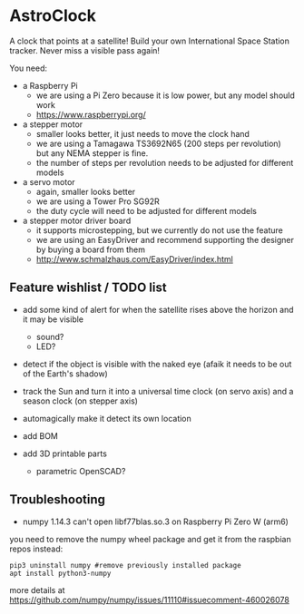 # AstroClock

A clock that points at a satellite! Build your own International Space Station tracker. Never miss a visible pass again!

You need:
- a Raspberry Pi
  - we are using a Pi Zero because it is low power, but any model should work
  - https://www.raspberrypi.org/
- a stepper motor
  - smaller looks better, it just needs to move the clock hand
  - we are using a Tamagawa TS3692N65 (200 steps per revolution) but any NEMA stepper is fine.
  - the number of steps per revolution needs to be adjusted for different models
- a servo motor
  - again, smaller looks better
  - we are using a Tower Pro SG92R
  - the duty cycle will need to be adjusted for different models
- a stepper motor driver board
  - it supports microstepping, but we currently do not use the feature
  - we are using an EasyDriver and recommend supporting the designer by buying a board from them
  - http://www.schmalzhaus.com/EasyDriver/index.html

## Feature wishlist / TODO list

- add some kind of alert for when the satellite rises above the horizon and it may be visible
  - sound?
  - LED?

- detect if the object is visible with the naked eye (afaik it needs to be out of the Earth's shadow)

- track the Sun and turn it into a universal time clock (on servo axis) and a season clock (on stepper axis)

- automagically make it detect its own location

- add BOM

- add 3D printable parts
  - parametric OpenSCAD?

## Troubleshooting

- numpy 1.14.3 can't open libf77blas.so.3 on Raspberry Pi Zero W (arm6)

you need to remove the numpy wheel package and get it from the raspbian repos instead:

```
pip3 uninstall numpy #remove previously installed package
apt install python3-numpy
```

more details at https://github.com/numpy/numpy/issues/11110#issuecomment-460026078

